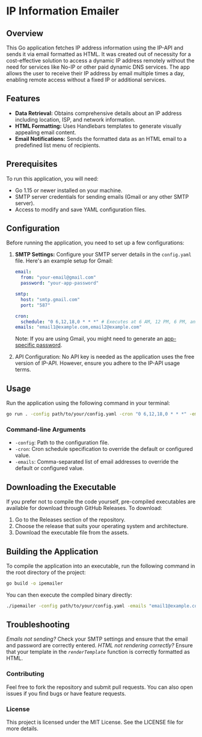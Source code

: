 # IP Information Emailer

## Overview

This Go application fetches IP address information using the IP-API and sends it via email formatted as HTML. It was created out of necessity for a cost-effective solution to access a dynamic IP address remotely without the need for services like No-IP or other paid dynamic DNS services. The app allows the user to receive their IP address by email multiple times a day, enabling remote access without a fixed IP or additional services.

## Features

- **Data Retrieval:** Obtains comprehensive details about an IP address including location, ISP, and network information.
- **HTML Formatting:** Uses Handlebars templates to generate visually appealing email content.
- **Email Notifications:** Sends the formatted data as an HTML email to a predefined list menu of recipients.

## Prerequisites

To run this application, you will need:

- Go 1.15 or newer installed on your machine.
- SMTP server credentials for sending emails (Gmail or any other SMTP server).
- Access to modify and save YAML configuration files.

## Configuration

Before running the application, you need to set up a few configurations:

1. **SMTP Settings:** Configure your SMTP server details in the `config.yaml` file. Here's an example setup for Gmail:

   ```yaml
   email:
     from: "your-email@gmail.com"
     password: "your-app-password"

   smtp:
     host: "smtp.gmail.com"
     port: "587"

   cron:
     schedule: "0 6,12,18,0 * * *" # Executes at 6 AM, 12 PM, 6 PM, and Midnight
   emails: "email1@example.com,email2@example.com"
   ```

   Note: If you are using Gmail, you might need to generate an [app-specific password](https://myaccount.google.com/apppasswords).

2. API Configuration: No API key is needed as the application uses the free version of IP-API. However, ensure you adhere to the IP-API usage terms.

## Usage

Run the application using the following command in your terminal:

```bash
go run . -config path/to/your/config.yaml -cron "0 6,12,18,0 * * *" -emails "email1@example.com,email2@example.com"
```

### Command-line Arguments

- `-config`: Path to the configuration file.
- `-cron`: Cron schedule specification to override the default or configured value.
- `-emails`: Comma-separated list of email addresses to override the default or configured value.

## Downloading the Executable

If you prefer not to compile the code yourself, pre-compiled executables are available for download through GitHub Releases. To download:

1. Go to the Releases section of the repository.
2. Choose the release that suits your operating system and architecture.
3. Download the executable file from the assets.

## Building the Application

To compile the application into an executable, run the following command in the root directory of the project:

```bash
go build -o ipemailer
```

You can then execute the compiled binary directly:

```bash
./ipemailer -config path/to/your/config.yaml -emails "email1@example.com,email2@example.com"
```

## Troubleshooting

_Emails not sending?_ Check your SMTP settings and ensure that the email and password are correctly entered.
_HTML not rendering correctly?_ Ensure that your template in the _`renderTemplate`_ function is correctly formatted as HTML.

### Contributing

Feel free to fork the repository and submit pull requests. You can also open issues if you find bugs or have feature requests.

### License

This project is licensed under the MIT License. See the LICENSE file for more details.
